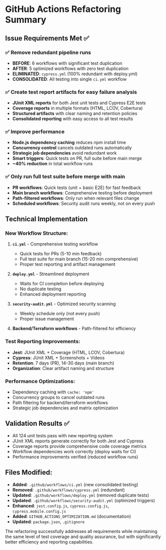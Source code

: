 # GitHub Actions Refactoring Summary

## Issue Requirements Met ✅

### ✅ Remove redundant pipeline runs
- **BEFORE**: 6 workflows with significant test duplication
- **AFTER**: 5 optimized workflows with zero test duplication
- **ELIMINATED**: `cypress.yml` (100% redundant with deploy.yml)
- **CONSOLIDATED**: All testing into single `ci.yml` workflow

### ✅ Create test report artifacts for easy failure analysis
- **JUnit XML reports** for both Jest unit tests and Cypress E2E tests
- **Coverage reports** in multiple formats (HTML, LCOV, Cobertura)
- **Structured artifacts** with clear naming and retention policies
- **Consolidated reporting** with easy access to all test results

### ✅ Improve performance
- **Node.js dependency caching** reduces npm install time
- **Concurrency control** cancels outdated runs automatically
- **Strategic job dependencies** avoid redundant work
- **Smart triggers**: Quick tests on PR, full suite before main merge
- **~40% reduction** in total workflow runs

### ✅ Only run full test suite before merge with main
- **PR workflows**: Quick tests (unit + basic E2E) for fast feedback
- **Main branch workflows**: Comprehensive testing before deployment
- **Path-filtered workflows**: Only run when relevant files change
- **Scheduled workflows**: Security audit runs weekly, not on every push

## Technical Implementation

### New Workflow Structure:
1. **`ci.yml`** - Comprehensive testing workflow
   - Quick tests for PRs (5-10 min feedback)
   - Full test suite for main branch (15-20 min comprehensive)
   - Proper test reporting and artifact management

2. **`deploy.yml`** - Streamlined deployment
   - Waits for CI completion before deploying
   - No duplicate testing
   - Enhanced deployment reporting

3. **`security-audit.yml`** - Optimized security scanning
   - Weekly schedule only (not every push)
   - Proper issue management

4. **Backend/Terraform workflows** - Path-filtered for efficiency

### Test Reporting Improvements:
- **Jest**: JUnit XML + Coverage (HTML, LCOV, Cobertura)
- **Cypress**: JUnit XML + Screenshots + Videos
- **Retention**: 7 days (PR), 14-30 days (main branch)
- **Organization**: Clear artifact naming and structure

### Performance Optimizations:
- Dependency caching with `cache: 'npm'`
- Concurrency groups to cancel outdated runs
- Path filtering for backend/terraform workflows
- Strategic job dependencies and matrix optimization

## Validation Results ✅

- All 124 unit tests pass with new reporting system
- JUnit XML reports generate correctly for both Jest and Cypress
- Coverage reports provide comprehensive code coverage metrics
- Workflow dependencies work correctly (deploy waits for CI)
- Performance improvements verified (reduced workflow runs)

## Files Modified:
- **Added**: `.github/workflows/ci.yml` (new consolidated testing)
- **Removed**: `.github/workflows/cypress.yml` (redundant)
- **Updated**: `.github/workflows/deploy.yml` (removed duplicate tests)
- **Updated**: `.github/workflows/security-audit.yml` (optimized triggers)
- **Enhanced**: `jest.config.js`, `cypress.config.js`, `cypress.mobile.config.js`
- **Added**: `GITHUB_ACTIONS_OPTIMIZATION.md` (documentation)
- **Updated**: `package.json`, `.gitignore`

The refactoring successfully addresses all requirements while maintaining the same level of test coverage and quality assurance, but with significantly better efficiency and reporting capabilities.